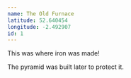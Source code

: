 ```yaml
---
name: The Old Furnace
latitude: 52.640454
longitude: -2.492907
id: 1
---
```


This was where iron was made!

The pyramid was built later to protect it.